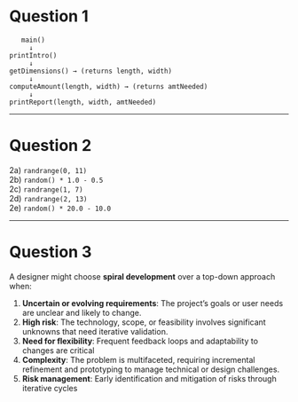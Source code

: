 # **Question 1**
       main()  
         ↓  
    printIntro()  
         ↓  
    getDimensions() → (returns length, width)  
         ↓  
    computeAmount(length, width) → (returns amtNeeded)  
         ↓  
    printReport(length, width, amtNeeded)  
 
---

# **Question 2** 
2a) `randrange(0, 11)`  
2b) `random() * 1.0 - 0.5`  
2c) `randrange(1, 7)`  
2d) `randrange(2, 13)`  
2e) `random() * 20.0 - 10.0`

---

# **Question 3**  
A designer might choose **spiral development** over a top-down approach when:  
1. **Uncertain or evolving requirements**: The project’s goals or user needs are unclear and likely to change.  
2. **High risk**: The technology, scope, or feasibility involves significant unknowns that need iterative validation.  
3. **Need for flexibility**: Frequent feedback loops and adaptability to changes are critical
4. **Complexity**: The problem is multifaceted, requiring incremental refinement and prototyping to manage technical or design challenges.  
5. **Risk management**: Early identification and mitigation of risks through iterative cycles 
